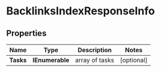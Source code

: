 # BacklinksIndexResponseInfo


## Properties

| Name | Type | Description | Notes |
|------------ | ------------- | ------------- | -------------|
**Tasks** | **IEnumerable<BacklinksIndexTaskInfo>** | array of tasks |[optional]|
